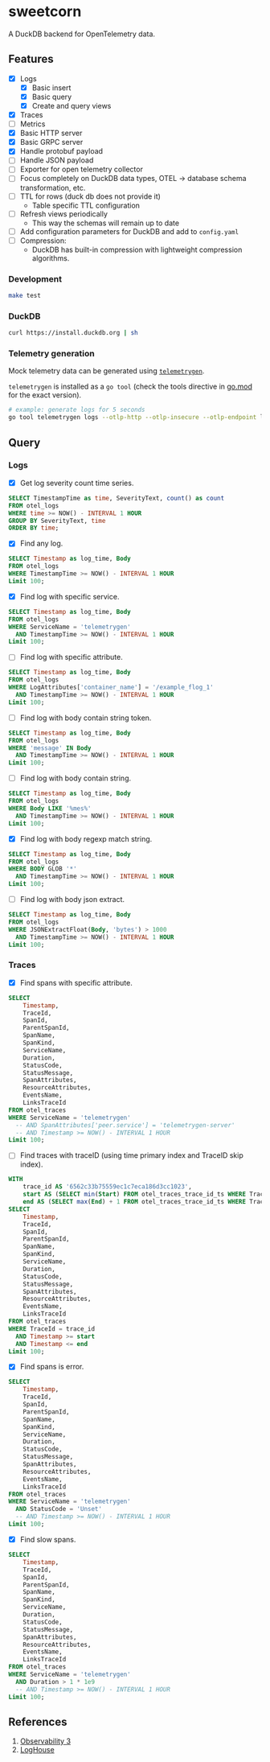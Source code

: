 # sweetcorn

A DuckDB backend for OpenTelemetry data.

## Features

- [x] Logs
  - [x] Basic insert
  - [x] Basic query
  - [x] Create and query views
- [x] Traces
- [ ] Metrics
- [x] Basic HTTP server
- [x] Basic GRPC server
- [x] Handle protobuf payload
- [ ] Handle JSON payload
- [ ] Exporter for open telemetry collector
- [ ] Focus completely on DuckDB data types, OTEL -> database schema transformation, etc.
- [ ] TTL for rows (duck db does not provide it)
  - Table specific TTL configuration
- [ ] Refresh views periodically
  - This way the schemas will remain up to date
- [ ] Add configuration parameters for DuckDB and add to `config.yaml`
- [ ] Compression:
  - DuckDB has built-in compression with lightweight compression algorithms.

### Development

```bash
make test
```

### DuckDB

```bash
curl https://install.duckdb.org | sh
```

### Telemetry generation

Mock telemetry data can be generated using [`telemetrygen`](github.com/opentelemetry-collector-contrib/cmd/telemetrygen@latest).

`telemetrygen` is installed as a `go tool` (check the tools directive in [go.mod](./go.mod) for the exact version).

```bash
# example: generate logs for 5 seconds
go tool telemetrygen logs --otlp-http --otlp-insecure --otlp-endpoint localhost:8090 --duration 5s
```

## Query

### Logs

- [x] Get log severity count time series.

```sql
SELECT TimestampTime as time, SeverityText, count() as count
FROM otel_logs
WHERE time >= NOW() - INTERVAL 1 HOUR
GROUP BY SeverityText, time
ORDER BY time;
```

- [x] Find any log.

```sql
SELECT Timestamp as log_time, Body
FROM otel_logs
WHERE TimestampTime >= NOW() - INTERVAL 1 HOUR
Limit 100;
```

- [x] Find log with specific service.

```sql
SELECT Timestamp as log_time, Body
FROM otel_logs
WHERE ServiceName = 'telemetrygen'
  AND TimestampTime >= NOW() - INTERVAL 1 HOUR
Limit 100;
```

- [ ] Find log with specific attribute.

```sql
SELECT Timestamp as log_time, Body
FROM otel_logs
WHERE LogAttributes['container_name'] = '/example_flog_1'
  AND TimestampTime >= NOW() - INTERVAL 1 HOUR
Limit 100;
```

- [ ] Find log with body contain string token.

```sql
SELECT Timestamp as log_time, Body
FROM otel_logs
WHERE 'message' IN Body
  AND TimestampTime >= NOW() - INTERVAL 1 HOUR
Limit 100;
```

- [ ] Find log with body contain string.

```sql
SELECT Timestamp as log_time, Body
FROM otel_logs
WHERE Body LIKE '%mes%'
  AND TimestampTime >= NOW() - INTERVAL 1 HOUR
Limit 100;
```

- [x] Find log with body regexp match string.

```sql
SELECT Timestamp as log_time, Body
FROM otel_logs
WHERE BODY GLOB '*'
  AND TimestampTime >= NOW() - INTERVAL 1 HOUR
Limit 100;
```

- [ ] Find log with body json extract.

```sql
SELECT Timestamp as log_time, Body
FROM otel_logs
WHERE JSONExtractFloat(Body, 'bytes') > 1000
  AND TimestampTime >= NOW() - INTERVAL 1 HOUR
Limit 100;
```

### Traces

- [x] Find spans with specific attribute.

```sql
SELECT
    Timestamp,
    TraceId,
    SpanId,
    ParentSpanId,
    SpanName,
    SpanKind,
    ServiceName,
    Duration,
    StatusCode,
    StatusMessage,
    SpanAttributes,
    ResourceAttributes,
    EventsName,
    LinksTraceId
FROM otel_traces
WHERE ServiceName = 'telemetrygen'
  -- AND SpanAttributes['peer.service'] = 'telemetrygen-server'
  -- AND Timestamp >= NOW() - INTERVAL 1 HOUR
Limit 100;
```

- [ ] Find traces with traceID (using time primary index and TraceID skip index).

```sql
WITH
    trace_id AS '6562c33b75559ec1c7eca186d3cc1023',
    start AS (SELECT min(Start) FROM otel_traces_trace_id_ts WHERE TraceId = trace_id),
    end AS (SELECT max(End) + 1 FROM otel_traces_trace_id_ts WHERE TraceId = trace_id)
SELECT
    Timestamp,
    TraceId,
    SpanId,
    ParentSpanId,
    SpanName,
    SpanKind,
    ServiceName,
    Duration,
    StatusCode,
    StatusMessage,
    SpanAttributes,
    ResourceAttributes,
    EventsName,
    LinksTraceId
FROM otel_traces
WHERE TraceId = trace_id
  AND Timestamp >= start
  AND Timestamp <= end
Limit 100;
```

- [x] Find spans is error.

```sql
SELECT
    Timestamp,
    TraceId,
    SpanId,
    ParentSpanId,
    SpanName,
    SpanKind,
    ServiceName,
    Duration,
    StatusCode,
    StatusMessage,
    SpanAttributes,
    ResourceAttributes,
    EventsName,
    LinksTraceId
FROM otel_traces
WHERE ServiceName = 'telemetrygen'
  AND StatusCode = 'Unset'
  -- AND Timestamp >= NOW() - INTERVAL 1 HOUR
Limit 100;
```

- [x] Find slow spans.

```sql
SELECT
    Timestamp,
    TraceId,
    SpanId,
    ParentSpanId,
    SpanName,
    SpanKind,
    ServiceName,
    Duration,
    StatusCode,
    StatusMessage,
    SpanAttributes,
    ResourceAttributes,
    EventsName,
    LinksTraceId
FROM otel_traces
WHERE ServiceName = 'telemetrygen'
  AND Duration > 1 * 1e9
  -- AND Timestamp >= NOW() - INTERVAL 1 HOUR
Limit 100;
```

## References

1. [Observability 3](https://charity.wtf/2025/03/24/another-observability-3-0-appears-on-the-horizon/)
2. [LogHouse](https://clickhouse.com/blog/building-a-logging-platform-with-clickhouse-and-saving-millions-over-datadog#schema)
